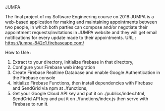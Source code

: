 JUMPA

The final project of my Software Engineering course on 2018
JUMPA is a web-based application for making and maintaining appointments between two people, in which both parties can compose and/or negotiate their appointment requests/invitations in JUMPA website and they will get email notifications for every update made to their appointments. URL : https://jumpa-842c1.firebaseapp.com/

How to Use :
1. Extract to your directory, initialize firebase in that directory,
2. Configure your Firebase web integration
3. Create Firebase Realtime Database and enable Google Authentication in the Firebase console
4. Initialize Firebase Functions, then install dependencies with Firebase and SendGrid via npm at ./functions,
5. Get your Google Cloud API key and put it on ./publics/index.html, SendGrid API key and put it on ./functions/index.js then serve with Firebase to run it.
